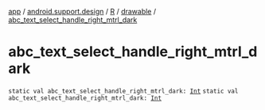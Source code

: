 [app](../../../index.md) / [android.support.design](../../index.md) / [R](../index.md) / [drawable](index.md) / [abc_text_select_handle_right_mtrl_dark](./abc_text_select_handle_right_mtrl_dark.md)

# abc_text_select_handle_right_mtrl_dark

`static val abc_text_select_handle_right_mtrl_dark: `[`Int`](https://kotlinlang.org/api/latest/jvm/stdlib/kotlin/-int/index.html)
`static val abc_text_select_handle_right_mtrl_dark: `[`Int`](https://kotlinlang.org/api/latest/jvm/stdlib/kotlin/-int/index.html)